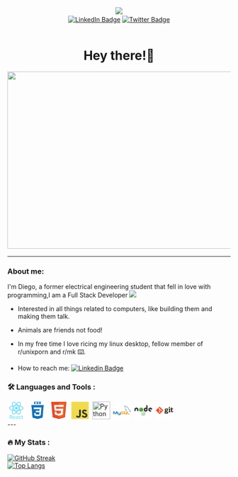 <div align="center">
<img src="https://media3.giphy.com/media/v1.Y2lkPTc5MGI3NjExNmI3NzkwNDQ0OWVkNjJiZWZhYTkzNTM2NDViMWI2ZTRlYTE5YTdhNiZjdD1z/124rIiBX0Kh5Cw/giphy.gif"  width="40%">
<div id="badges">
  <a href="https://www.linkedin.com/in/diegoparranava"  target="_blank"><img src="https://img.shields.io/badge/LinkedIn-blue?style=for-the-badge&logo=linkedin&logoColor=white" alt="LinkedIn Badge"/></a>
  <a href="https://twitter.com/DmParra16"  target="_blank"><img src="https://img.shields.io/badge/Twitter-blue?style=for-the-badge&logo=twitter&logoColor=white" alt="Twitter Badge"/></a>
  <br/>
  <img src="https://komarev.com/ghpvc/?username=0bCdian&style=flat-square&color=blue" alt=""/>
  <h1>
    Hey there!👋
  </h1>
</div align="center">
<img src="https://user-images.githubusercontent.com/101421807/222144024-1b58772d-3dbd-465b-abb6-1a48657030c9.gif"  width="600" height="400">
</div>

---

### About me:

I'm Diego, a former electrical engineering student that fell in love with programming,I am a Full Stack Developer <img src="https://media.giphy.com/media/WUlplcMpOCEmTGBtBW/giphy.gif" width="30">

- Interested in all things related to computers, like building them and making them talk.

- Animals are friends not food!

- In my free time I love ricing my linux desktop, fellow member of r/unixporn and r/mk :keyboard:.

- How to reach me: [![Linkedin Badge](https://img.shields.io/badge/-linkedin-blue?style=flat&logo=Linkedin&logoColor=white)](https://www.linkedin.com/in/diego-parra-b1300b237/)

### :hammer_and_wrench: Languages and Tools :
<div>
  <img src="https://github.com/devicons/devicon/blob/master/icons/react/react-original-wordmark.svg" title="React" alt="React" width="40" height="40"/>&nbsp;
  <img src="https://github.com/devicons/devicon/blob/master/icons/css3/css3-plain-wordmark.svg"  title="CSS3" alt="CSS" width="40" height="40"/>&nbsp;
  <img src="https://github.com/devicons/devicon/blob/master/icons/html5/html5-original.svg" title="HTML5" alt="HTML" width="40" height="40"/>&nbsp;
  <img src="https://github.com/devicons/devicon/blob/master/icons/javascript/javascript-original.svg" title="JavaScript" alt="JavaScript" width="40" height="40"/>&nbsp;
   <img src="https://upload.wikimedia.org/wikipedia/commons/c/c3/Python-logo-notext.svg" title="Python" **alt="Python" width="40" height="40"/>&nbsp;
  <img src="https://github.com/devicons/devicon/blob/master/icons/mysql/mysql-original-wordmark.svg" title="MySQL"  alt="MySQL" width="40" height="40"/>&nbsp;
  <img src="https://github.com/devicons/devicon/blob/master/icons/nodejs/nodejs-original-wordmark.svg" title="NodeJS" alt="NodeJS" width="40" height="40"/>&nbsp;
  <img src="https://github.com/devicons/devicon/blob/master/icons/git/git-original-wordmark.svg" title="Git" **alt="Git" width="40" height="40"/> 
</div>
---

### :fire: My Stats :
[![GitHub Streak](http://github-readme-streak-stats.herokuapp.com?user=0bCdian&theme=dark&background=000000)](https://git.io/streak-stats)
<br/>
[![Top Langs](https://github-readme-stats.vercel.app/api/top-langs/?username=0bCdian&layout=compact&theme=vision-friendly-dark)](https://github.com/anuraghazra/github-readme-stats)

